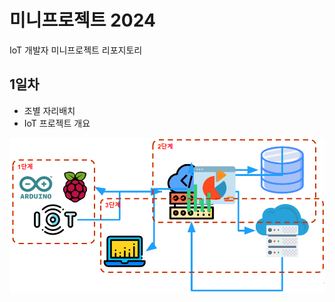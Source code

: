 # 미니프로젝트 2024
IoT 개발자 미니프로젝트 리포지토리

## 1일차
- 조별 자리배치
- IoT 프로젝트 개요


![IoT 프로젝트](https://raw.githubusercontent.com/MsgIsJmt/miniprojects-2024/main/images/mp001.png)